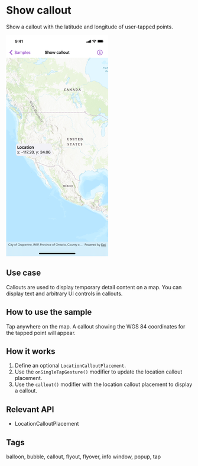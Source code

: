 # Show callout

Show a callout with the latitude and longitude of user-tapped points.

![Screenshot of show callout sample](show-callout.png)

## Use case

Callouts are used to display temporary detail content on a map. You can display text and arbitrary UI controls in callouts.

## How to use the sample

Tap anywhere on the map. A callout showing the WGS 84 coordinates for the tapped point will appear.

## How it works

1. Define an optional `LocationCalloutPlacement`.
2. Use the `onSingleTapGesture()` modifier to update the location callout placement.
3. Use the `callout()` modifier with the location callout placement to display a callout.

## Relevant API

* LocationCalloutPlacement

## Tags

balloon, bubble, callout, flyout, flyover, info window, popup, tap